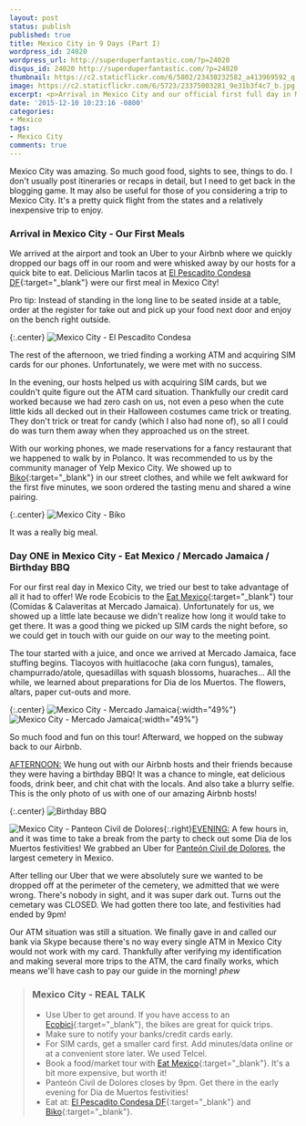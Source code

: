 ```yaml
---
layout: post
status: publish
published: true
title: Mexico City in 9 Days (Part I)
wordpress_id: 24020
wordpress_url: http://superduperfantastic.com/?p=24020
disqus_id: 24020 http://superduperfantastic.com/?p=24020
thumbnail: https://c2.staticflickr.com/6/5802/23430232582_a413969592_q.jpg
image: https://c2.staticflickr.com/6/5723/23375003281_9e31b3f4c7_b.jpg
excerpt: <p>Arrival in Mexico City and our official first full day in Mexico City.  We enjoy our first meals and spend some time learning about Mexico City through its food with a tour with Eat Mexico.</p>
date: '2015-12-10 10:23:16 -0800'
categories:
- Mexico
tags:
- Mexico City
comments: true
---
```

Mexico City was amazing. So much good food, sights to see, things to do. I don't usually post itineraries or recaps in detail, but I need to get back in the blogging game. It may also be useful for those of you considering a trip to Mexico City. It's a pretty quick flight from the states and a relatively inexpensive trip to enjoy.

### Arrival in Mexico City - Our First Meals ###

We arrived at the airport and took an Uber to your Airbnb where we quickly dropped our bags off in our room and were whisked away by our hosts for a quick bite to eat. Delicious Marlin tacos at [El Pescadito Condesa DF](https://www.facebook.com/ElPescaditoCondesaDf){:target="_blank"} were our first meal in Mexico City! 

Pro tip: Instead of standing in the long line to be seated inside at a table, order at the register for take out and pick up your food next door and enjoy on the bench right outside.

{:.center}
![Mexico City - El Pescadito Condesa](https://c2.staticflickr.com/6/5723/23375003281_9e31b3f4c7_b.jpg)

The rest of the afternoon, we tried finding a working ATM and acquiring SIM cards for our phones. Unfortunately, we were met with no success.

In the evening, our hosts helped us with acquiring SIM cards, but we couldn't quite figure out the ATM card situation. Thankfully our credit card worked because we had zero cash on us, not even a peso when the cute little kids all decked out in their Halloween costumes came trick or treating. They don't trick or treat for candy (which I also had none of), so all I could do was turn them away when they approached us on the street.

With our working phones, we made reservations for a fancy restaurant that we happened to walk by in Polanco. It was recommended to us by the community manager of Yelp Mexico City. We showed up to [Biko](http://www.biko.com.mx/){:target="_blank"} in our street clothes, and while we felt awkward for the first five minutes, we soon ordered the tasting menu and shared a wine pairing.

{:.center}
![Mexico City - Biko](https://c1.staticflickr.com/1/577/23030067343_406d36fc5f_b.jpg)

It was a really big meal.

### Day ONE in Mexico City - Eat Mexico / Mercado Jamaica / Birthday BBQ ###

For our first real day in Mexico City, we tried our best to take advantage of all it had to offer! We rode Ecobicis to the [Eat Mexico](http://eatmexico.com/){:target="_blank"} tour (Comidas & Calaveritas at Mercado Jamaica). Unfortunately for us, we showed up a little late because we didn't realize how long it would take to get there. It was a good thing we picked up SIM cards the night before, so we could get in touch with our guide on our way to the meeting point.

The tour started with a juice, and once we arrived at Mercado Jamaica, face stuffing begins. Tlacoyos with huitlacoche (aka corn fungus), tamales, champurrado/atole, quesadillas with squash blossoms, huaraches... All the while, we learned about preparations for Dia de los Muertos. The flowers, altars, paper cut-outs and more.

{:.center}
![Mexico City - Mercado Jamaica](https://c2.staticflickr.com/6/5802/23430232582_a413969592_b.jpg){:width="49%"} ![Mexico City - Mercado Jamaica](https://c2.staticflickr.com/6/5658/23374950341_8875294f8f_b.jpg){:width="49%"}

So much food and fun on this tour! Afterward, we hopped on the subway back to our Airbnb.

<u>AFTERNOON:</u> We hung out with our Airbnb hosts and their friends because they were having a birthday BBQ! It was a chance to mingle, eat delicious foods, drink beer, and chit chat with the locals. And also take a blurry selfie. This is the only photo of us with one of our amazing Airbnb hosts!

{:.center}
![Birthday BBQ](https://c2.staticflickr.com/6/5647/23631292646_e13dc1eb96.jpg)

![Mexico City - Panteon Civil de Dolores](https://c2.staticflickr.com/6/5715/23170407199_50d1049a1f_n.jpg){:.right}<u>EVENING:</u> A few hours in, and it was time to take a break from the party to check out some Dia de los Muertos festivities! We grabbed an Uber for [Panteón Civil de Dolores](https://en.wikipedia.org/wiki/Pante%C3%B3n_de_Dolores), the largest cemetery in Mexico.

After telling our Uber that we were absolutely sure we wanted to be dropped off at the perimeter of the cemetery, we admitted that we were wrong. There's nobody in sight, and it was super dark out. Turns out the cemetary was CLOSED. We had gotten there too late, and festivities had ended by 9pm! 

Our ATM situation was still a situation. We finally gave in and called our bank via Skype because there's no way every single ATM in Mexico City would not work with my card. Thankfully after verifying my identification and making several more trips to the ATM, the card finally works, which means we'll have cash to pay our guide in the morning! *phew*

>### Mexico City - REAL TALK ###
>- Use Uber to get around. If you have access to an [Ecobici](https://www.ecobici.df.gob.mx/en){:target="_blank"}, the bikes are great for quick trips.
>- Make sure to notify your banks/credit cards early.
>- For SIM cards, get a smaller card first. Add minutes/data online or at a convenient store later. We used Telcel.
>- Book a food/market tour with [Eat Mexico](http://www.eatmexico.com/){:target="_blank"}. It's a bit more expensive, but worth it!
>- Panteón Civil de Dolores closes by 9pm. Get there in the early evening for Dia de Muertos festivities!
>- Eat at: [El Pescadito Condesa DF](https://www.facebook.com/ElPescaditoCondesaDf){:target="_blank"} and [Biko](http://www.biko.com.mx/){:target="_blank"}.
